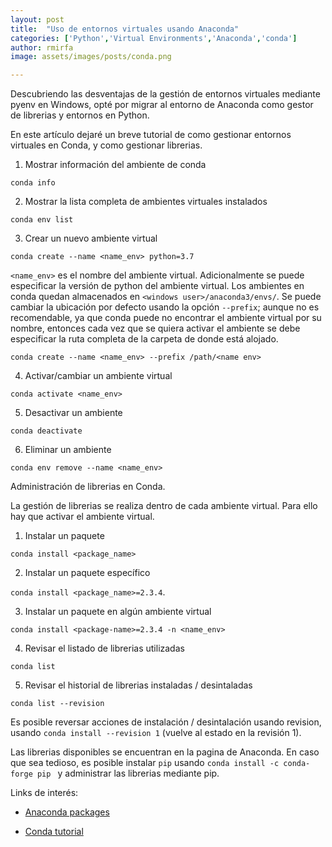```yaml
---
layout: post
title:  "Uso de entornos virtuales usando Anaconda"
categories: ['Python','Virtual Environments','Anaconda','conda']
author: rmirfa
image: assets/images/posts/conda.png

---
```


Descubriendo las desventajas de la gestión de entornos virtuales mediante pyenv en Windows, opté por migrar al entorno de Anaconda como gestor de librerias y entornos en Python. 

En este artículo dejaré un breve tutorial de como gestionar entornos virtuales en Conda, y como gestionar librerias. 

1. Mostrar información del ambiente de conda

```conda info```

2. Mostrar la lista completa de ambientes virtuales instalados

```conda env list```

3. Crear un nuevo ambiente virtual

```conda create --name <name_env> python=3.7 ```

```<name_env>``` es el nombre del ambiente virtual. Adicionalmente se puede especificar la versión de python del ambiente virtual. Los ambientes en conda quedan almacenados en ```<windows user>/anaconda3/envs/```. Se puede cambiar la ubicación por defecto usando la opción ```--prefix```; aunque no es recomendable, ya que conda puede no encontrar el ambiente virtual por su nombre, entonces cada vez que se quiera activar el ambiente se debe especificar la ruta completa de la carpeta de donde está alojado.

```conda create --name <name_env> --prefix /path/<name env>```

4. Activar/cambiar un ambiente virtual

```conda activate <name_env>```

5. Desactivar un ambiente 

```conda deactivate```

6. Eliminar un ambiente

```conda env remove --name <name_env>```

Administración de librerias en Conda. 

La gestión de librerias se realiza dentro de cada ambiente virtual. Para ello hay que activar el ambiente virtual. 

1. Instalar un paquete

```conda install <package_name>```

2. Instalar un paquete específico

```conda install <package_name>=2.3.4```. 

3. Instalar un paquete en algún ambiente virtual
 
 ```conda install <package-name>=2.3.4 -n <name_env>```

4. Revisar el listado de librerias utilizadas

```conda list```

5. Revisar el historial de librerias instaladas / desintaladas

```conda list --revision```

Es posible reversar acciones de instalación / desintalación usando revision, usando
```conda install --revision 1``` (vuelve al estado en la revisión 1).

Las librerias disponibles se encuentran en la pagina de Anaconda. En caso que sea tedioso, es posible instalar ```pip``` usando ```conda install -c conda-forge pip ``` y administrar las librerias mediante pip.

Links de interés:

- [Anaconda packages](https://anaconda.org/anaconda/repo)

- [Conda tutorial](https://docs.conda.io/projects/conda/en/latest/index.html)
